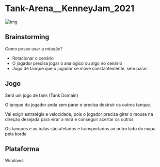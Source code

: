 # Tank-Arena__KenneyJam_2021

![img](https://i.loli.net/2021/08/24/tWErznOKYHlwdiI.gif)



## Brainstorming

Como posso usar a rotação?

- Rotacionar o cenário
- O jogador precisa jogar o analógico ou algo no cenário
- Jogo de tanque que o jogador se move constantemente, sem parar.



## Jogo

Será um jogo de tank (Tank Domain)

O tanque do jogador anda sem parar e precisa destruir os outros tanque.

Vai exigir estratégia e velocidade, pois o jogador precisa girar o mouse na direção desejada para virar a mira e conseguir acertar os outros

Os tanques e as balas são afetados e transportados ao outro lado do mapa pela borda





## Plataforma

Windows
